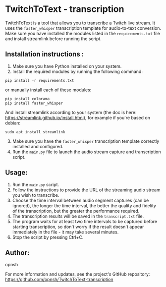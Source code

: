 TwitchToText - transcription
====================================

TwitchToText is a tool that allows you to transcribe a Twitch live stream. It uses the `faster_whisper` transcription template for audio-to-text conversion. Make sure you have installed the modules listed in the `requirements.txt` file and install streamlink before running the script.

Installation instructions :
-----------------------------
1. Make sure you have Python installed on your system.
2. Install the required modules by running the following command:
```
pip install -r requirements.txt
```
or manually install each of these modules:
```
pip install colorama
pip install faster_whisper
```
And install streamlink according to your system (the doc is here: https://streamlink.github.io/install.html), for example if you're based on debian:
```
sudo apt install streamlink
```
3. Make sure you have the `faster_whisper` transcription template correctly installed and configured.
4. Run the `main.py` file to launch the audio stream capture and transcription script.

Usage:
-------------
1. Run the `main.py` script.
2. Follow the instructions to provide the URL of the streaming audio stream you wish to transcribe.
3. Choose the time interval between audio segment captures (can be ignored),
the longer the time interval, the better the quality and fidelity of the transcription, but the greater the performance required.
5. The transcription results will be saved in the `transcript.txt` file.
6. The program waits for at least two time intervals to be captured before starting transcription, so don't worry if the result doesn't appear immediately in the file - it may take several minutes.
7. Stop the script by pressing Ctrl+C.

Author:
--------
opnsh

For more information and updates, see the project's GitHub repository: https://github.com/opnsh/TwitchToText-transcription
